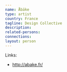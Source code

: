 ```yaml
---
name: Åbäke
type: artist
country: France
tagline: Design Collective
description:
related-persons:
connections:
layout: person
---
```

Links:
* <http://abake.fr/>
